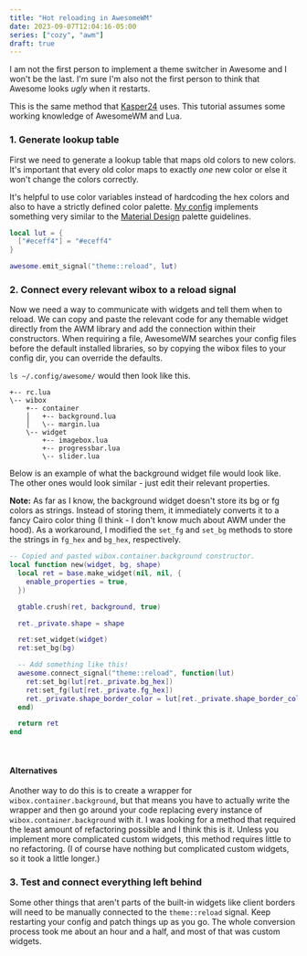 ```yaml
---
title: "Hot reloading in AwesomeWM"
date: 2023-09-07T12:04:16-05:00
series: ["cozy", "awm"]
draft: true
---
```


I am not the first person to implement a theme switcher in Awesome and I won't be the last. I'm sure I'm also not the first person to think that Awesome looks *ugly* when it restarts.

This is the same method that [Kasper24](https://github.com/Kasper24/KwesomeDE) uses. This tutorial assumes some working knowledge of AwesomeWM and Lua.

### 1. Generate lookup table
First we need to generate a lookup table that maps old colors to new colors. It's important that every old color maps to exactly *one* new color or else it won't change the colors correctly.

It's helpful to use color variables instead of hardcoding the hex colors and also to have a strictly defined color palette. [My config](https://github.com/garado/cozy) implements something very similar to the [Material Design](https://m2.material.io/design/color/the-color-system.html#color-usage-and-palettes) palette guidelines.

```lua
local lut = {
  ["#eceff4"] = "#eceff4"
}

awesome.emit_signal("theme::reload", lut)
```

### 2. Connect every relevant wibox to a reload signal
Now we need a way to communicate with widgets and tell them when to reload. We can copy and paste the relevant code for any themable widget directly from the AWM library and add the connection within their constructors. When requiring a file, AwesomeWM searches your config files before the default installed libraries, so by copying the wibox files to your config dir, you can override the defaults.

`ls ~/.config/awesome/` would then look like this.

```
+-- rc.lua
\-- wibox
    +-- container
    │   +-- background.lua
    │   \-- margin.lua
    \-- widget
        +-- imagebox.lua
        +-- progressbar.lua
        \-- slider.lua
```

Below is an example of what the background widget file would look like. The other ones would look similar - just edit their relevant properties.

**Note:** As far as I know, the background widget doesn't store its bg or fg colors as strings. Instead of storing them, it immediately converts it to a fancy Cairo color thing (I think - I don't know much about AWM under the hood). As a workaround, I modified the `set_fg` and `set_bg` methods to store the strings in `fg_hex` and `bg_hex`, respectively.

```lua
-- Copied and pasted wibox.container.background constructor.
local function new(widget, bg, shape)
  local ret = base.make_widget(nil, nil, {
    enable_properties = true,
  })

  gtable.crush(ret, background, true)

  ret._private.shape = shape

  ret:set_widget(widget)
  ret:set_bg(bg)

  -- Add something like this!
  awesome.connect_signal("theme::reload", function(lut)
    ret:set_bg(lut[ret._private.bg_hex])
    ret:set_fg(lut[ret._private.fg_hex])
    ret._private.shape_border_color = lut[ret._private.shape_border_color)
  end)

  return ret
end
```
<br>

#### Alternatives
Another way to do this is to create a wrapper for `wibox.container.background`, but that means you have to actually write the wrapper and then go around your code replacing every instance of `wibox.container.background` with it. I was looking for a method that required the least amount of refactoring possible and I think this is it. Unless you implement more complicated custom widgets, this method requires little to no refactoring. (I of course have nothing but complicated custom widgets, so it took a little longer.)

### 3. Test and connect everything left behind
Some other things that aren't parts of the built-in widgets like client borders will need to be manually connected to the `theme::reload` signal. Keep restarting your config and patch things up as you go. The whole conversion process took me about an hour and a half, and most of that was custom widgets.
